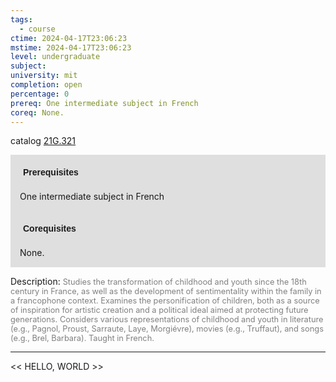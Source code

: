 ```yaml
---
tags:
  - course
ctime: 2024-04-17T23:06:23
mstime: 2024-04-17T23:06:23
level: undergraduate
subject: 
university: mit
completion: open
percentage: 0
prereq: One intermediate subject in French
coreq: None.
---
```


catalog [21G.321](http://student.mit.edu/catalog/m21Gd.html#21G.321)

<span style="display: block; padding: 15px; background-color: rgb(100, 100, 100, 0.2);"><font id="m_prereq2178_0" style="display: block; font-family: Arial, sans-serif; font-weight: bold; padding: 5px">Prerequisites</font><br><span id="prereq2178_0">One intermediate subject in French</span></span>
<span style="display: block; padding: 15px; background-color: rgb(100, 100, 100, 0.2);"><font id="m_coreq2178_0" style="display: block; font-family: Arial, sans-serif; font-weight: bold; padding: 5px">Corequisites</font><br><span id="coreq2178_0">None.</span></span>

<font style="">Description:</font>
<font style="color: grey; font-size: 0.8rem;">Studies the transformation of childhood and youth since the 18th century in France, as well as the development of sentimentality within the family in a francophone context. Examines the personification of children, both as a source of inspiration for artistic creation and a political ideal aimed at protecting future generations. Considers various representations of childhood and youth in literature (e.g., Pagnol, Proust, Sarraute, Laye, Morgiévre), movies (e.g., Truffaut), and songs (e.g., Brel, Barbara). Taught in French.</font>



---

<< HELLO, WORLD >>
